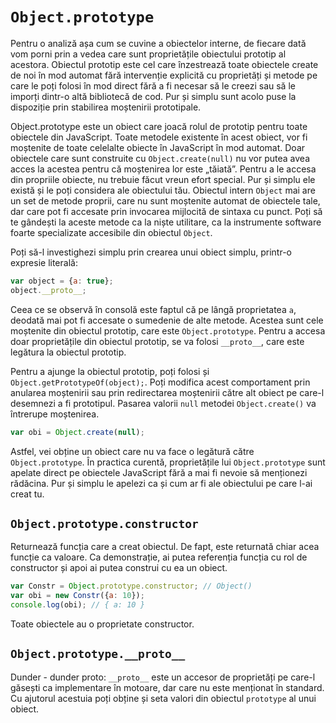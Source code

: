 # `Object.prototype`

Pentru o analiză așa cum se cuvine a obiectelor interne, de fiecare dată vom porni prin a vedea care sunt proprietățile obiectului prototip al acestora. Obiectul prototip este cel care înzestrează toate obiectele create de noi în mod automat fără intervenție explicită cu proprietăți și metode pe care le poți folosi în mod direct fără a fi necesar să le creezi sau să le imporți dintr-o altă bibliotecă de cod. Pur și simplu sunt acolo puse la dispoziție prin stabilirea moștenirii prototipale.

Object.prototype este un obiect care joacă rolul de prototip pentru toate obiectele din JavaScript. Toate metodele existente în acest obiect, vor fi moștenite de toate celelalte obiecte în JavaScript în mod automat. Doar obiectele care sunt construite cu `Object.create(null)` nu vor putea avea acces la acestea pentru că moștenirea lor este „tăiată”. Pentru a le accesa din propriile obiecte, nu trebuie făcut vreun efort special. Pur și simplu ele există și le poți considera ale obiectului tău. Obiectul intern `Object` mai are un set de metode proprii, care nu sunt moștenite automat de obiectele tale, dar care pot fi accesate prin invocarea mijlocită de sintaxa cu punct. Poți să te gândești la aceste metode ca la niște utilitare, ca la instrumente software foarte specializate accesibile din obiectul `Object`.

Poți să-l investighezi simplu prin crearea unui obiect simplu, printr-o expresie literală:

```javascript
var object = {a: true};
object.__proto__;
```

Ceea ce se observă în consolă este faptul că pe lângă proprietatea `a`, deodată mai pot fi accesate o sumedenie de alte metode. Acestea sunt cele moștenite din obiectul prototip, care este `Object.prototype`. Pentru a accesa doar proprietățile din obiectul prototip, se va folosi `__proto__`, care este legătura la obiectul prototip.

Pentru a ajunge la obiectul prototip, poți folosi și `Object.getPrototypeOf(object);`. Poți modifica acest comportament prin anularea moștenirii sau prin redirectarea moștenirii către alt obiect pe care-l desemnezi a fi prototipul. Pasarea valorii `null` metodei `Object.create()` va întrerupe moștenirea.

```javascript
var obi = Object.create(null);
```

Astfel, vei obține un obiect care nu va face o legătură către `Object.prototype`. În practica curentă, proprietățile lui `Object.prototype` sunt apelate direct pe obiectele JavaScript fără a mai fi nevoie să menționezi rădăcina. Pur și simplu le apelezi ca și cum ar fi ale obiectului pe care l-ai creat tu. 

## `Object.prototype.constructor`

Returnează funcția care a creat obiectul. De fapt, este returnată chiar acea funcție ca valoare. Ca demonstrație, ai putea referenția funcția cu rol de constructor și apoi ai putea construi cu ea un obiect.

```javascript
var Constr = Object.prototype.constructor; // Object()
var obi = new Constr({a: 10});
console.log(obi); // { a: 10 }
```

Toate obiectele au o proprietate constructor.

## `Object.prototype.__proto__`

Dunder - dunder proto: `__proto__` este un accesor de proprietăți pe care-l găsești ca implementare în motoare, dar care nu este menționat în standard. Cu ajutorul acestuia poți obține și seta valori din obiectul `prototype` al unui obiect.